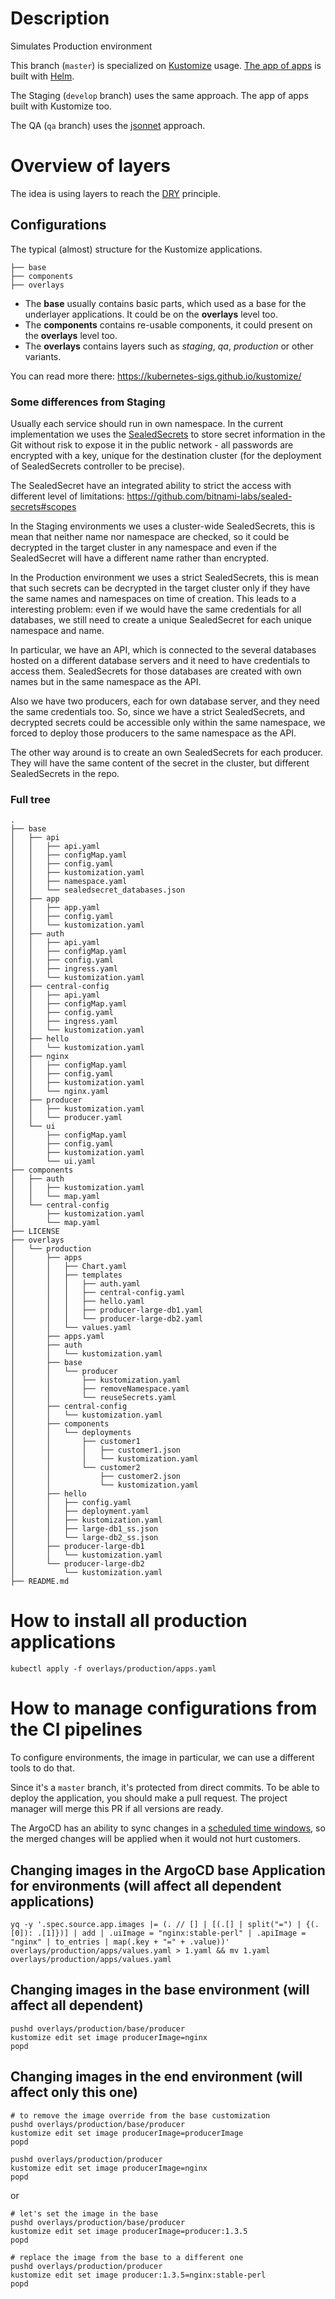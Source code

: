 # Description
Simulates Production environment

This branch (`master`) is specialized on [Kustomize](https://kubernetes-sigs.github.io/kustomize/) usage. [The app of apps](https://argoproj.github.io/argo-cd/operator-manual/cluster-bootstrapping/#app-of-apps-pattern) is built with [Helm](https://helm.sh/).

The Staging (`develop` branch) uses the same approach. The app of apps built with Kustomize too.

The QA (`qa` branch) uses the [jsonnet](https://jsonnet.org/) approach.

# Overview of layers
The idea is using layers to reach the [DRY](https://en.wikipedia.org/wiki/Don%27t_repeat_yourself) principle.

## Configurations
The typical (almost) structure for the Kustomize applications.
```
├── base
├── components
├── overlays
```

* The **base** usually contains basic parts, which used as a base for the underlayer applications. It could be on the **overlays** level too.
* The **components** contains re-usable components, it could present on the **overlays** level too.
* The **overlays** contains layers such as *staging*, *qa*, *production* or other variants.

You can read more there: https://kubernetes-sigs.github.io/kustomize/

### Some differences from Staging
Usually each service should run in own namespace. In the current implementation we uses the [SealedSecrets](https://github.com/bitnami-labs/sealed-secrets) to store secret information in the Git without risk to expose it in the public network - all passwords are encrypted with a key, unique for the destination cluster (for the deployment of SealedSecrets controller to be precise).

The SealedSecret have an integrated ability to strict the access with different level of limitations: https://github.com/bitnami-labs/sealed-secrets#scopes

In the Staging environments we uses a cluster-wide SealedSecrets, this is mean that neither name nor namespace are checked, so it could be decrypted in the target cluster in any namespace and even if the SealedSecret will have a different name rather than encrypted.

In the Production environment we uses a strict SealedSecrets, this is mean that such secrets can be decrypted in the target cluster only if they have the same names and namespaces on time of creation.
This leads to a interesting problem: even if we would have the same credentials for all databases, we still need to create a unique SealedSecret for each unique namespace and name.

In particular, we have an API, which is connected to the several databases hosted on a different database servers and it need to have credentials to access them. SealedSecrets for those databases are created with own names but in the same namespace as the API.

Also we have two producers, each for own database server, and they need the same credentials too.
So, since we have a strict SealedSecrets, and decrypted secrets could be accessible only within the same namespace, we forced to deploy those producers to the same namespace as the API.

The other way around is to create an own SealedSecrets for each producer. They will have the same content of the secret in the cluster, but different SealedSecrets in the repo.

### Full tree
```
.
├── base
│   ├── api
│   │   ├── api.yaml
│   │   ├── configMap.yaml
│   │   ├── config.yaml
│   │   ├── kustomization.yaml
│   │   ├── namespace.yaml
│   │   └── sealedsecret_databases.json
│   ├── app
│   │   ├── app.yaml
│   │   ├── config.yaml
│   │   └── kustomization.yaml
│   ├── auth
│   │   ├── api.yaml
│   │   ├── configMap.yaml
│   │   ├── config.yaml
│   │   ├── ingress.yaml
│   │   └── kustomization.yaml
│   ├── central-config
│   │   ├── api.yaml
│   │   ├── configMap.yaml
│   │   ├── config.yaml
│   │   ├── ingress.yaml
│   │   └── kustomization.yaml
│   ├── hello
│   │   └── kustomization.yaml
│   ├── nginx
│   │   ├── configMap.yaml
│   │   ├── config.yaml
│   │   ├── kustomization.yaml
│   │   └── nginx.yaml
│   ├── producer
│   │   ├── kustomization.yaml
│   │   └── producer.yaml
│   └── ui
│       ├── configMap.yaml
│       ├── config.yaml
│       ├── kustomization.yaml
│       └── ui.yaml
├── components
│   ├── auth
│   │   ├── kustomization.yaml
│   │   └── map.yaml
│   └── central-config
│       ├── kustomization.yaml
│       └── map.yaml
├── LICENSE
├── overlays
│   └── production
│       ├── apps
│       │   ├── Chart.yaml
│       │   ├── templates
│       │   │   ├── auth.yaml
│       │   │   ├── central-config.yaml
│       │   │   ├── hello.yaml
│       │   │   ├── producer-large-db1.yaml
│       │   │   └── producer-large-db2.yaml
│       │   └── values.yaml
│       ├── apps.yaml
│       ├── auth
│       │   └── kustomization.yaml
│       ├── base
│       │   └── producer
│       │       ├── kustomization.yaml
│       │       ├── removeNamespace.yaml
│       │       └── reuseSecrets.yaml
│       ├── central-config
│       │   └── kustomization.yaml
│       ├── components
│       │   └── deployments
│       │       ├── customer1
│       │       │   ├── customer1.json
│       │       │   └── kustomization.yaml
│       │       └── customer2
│       │           ├── customer2.json
│       │           └── kustomization.yaml
│       ├── hello
│       │   ├── config.yaml
│       │   ├── deployment.yaml
│       │   ├── kustomization.yaml
│       │   ├── large-db1_ss.json
│       │   └── large-db2_ss.json
│       ├── producer-large-db1
│       │   └── kustomization.yaml
│       └── producer-large-db2
│           └── kustomization.yaml
├── README.md
```

# How to install all production applications
```
kubectl apply -f overlays/production/apps.yaml
```

# How to manage configurations from the CI pipelines
To configure environments, the image in particular, we can use a different tools to do that.

Since it's a `master` branch, it's protected from direct commits. To be able to deploy the application, you should make a pull request.
The project manager will merge this PR if all versions are ready.

The ArgoCD has an ability to sync changes in a [scheduled time windows](https://argoproj.github.io/argo-cd/user-guide/sync_windows/), so the merged changes will be applied when it would not hurt customers.

## Changing images in the ArgoCD base Application for environments (will affect all dependent applications)
```
yq -y '.spec.source.app.images |= (. // [] | [(.[] | split("=") | {(.[0]): .[1]})] | add | .uiImage = "nginx:stable-perl" | .apiImage = "nginx" | to_entries | map(.key + "=" + .value))' overlays/production/apps/values.yaml > 1.yaml && mv 1.yaml overlays/production/apps/values.yaml
```

## Changing images in the base environment (will affect all dependent)
```
pushd overlays/production/base/producer
kustomize edit set image producerImage=nginx
popd
```

## Changing images in the end environment (will affect only this one)
```
# to remove the image override from the base customization
pushd overlays/production/base/producer
kustomize edit set image producerImage=producerImage
popd

pushd overlays/production/producer
kustomize edit set image producerImage=nginx
popd
```

or
```
# let's set the image in the base
pushd overlays/production/base/producer
kustomize edit set image producerImage=producer:1.3.5
popd

# replace the image from the base to a different one
pushd overlays/production/producer
kustomize edit set image producer:1.3.5=nginx:stable-perl
popd
```